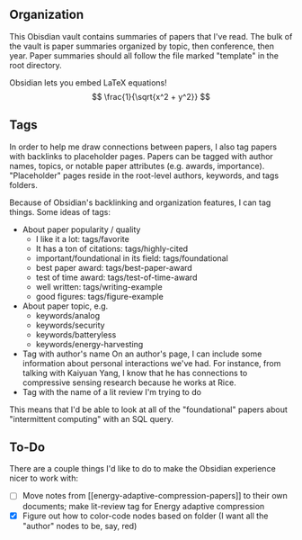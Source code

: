## Organization
This Obisdian vault contains summaries of papers that I've read. The bulk of the vault is paper summaries organized by topic, then conference, then year. Paper summaries should all follow the file marked "template" in the root directory.

Obsidian lets you embed LaTeX equations!
$$ \frac{1}{\sqrt{x^2 + y^2}} $$

## Tags
In order to help me draw connections between papers, I also tag papers with backlinks to placeholder pages. Papers can be tagged with author names, topics, or notable paper attributes (e.g. awards, importance). "Placeholder" pages reside in the root-level authors, keywords, and tags folders.

Because of Obsidian's backlinking and organization features, I can tag things. Some ideas of tags:
 - About paper popularity / quality
	 - I like it a lot: tags/favorite
	 - It has a ton of citations: tags/highly-cited
	 - important/foundational in its field: tags/foundational
	 - best paper award: tags/best-paper-award
	 - test of time award: tags/test-of-time-award
	 - well written: tags/writing-example
	 - good figures: tags/figure-example
 - About paper topic, e.g.
	 - keywords/analog
	 - keywords/security
	 - keywords/batteryless
	 - keywords/energy-harvesting
 - Tag with author's name
On an author's page, I can include some information about personal interactions we've had. For instance, from talking with Kaiyuan Yang, I know that he has connections to compressive sensing research because he works at Rice.
 - Tag with the name of a lit review I'm trying to do
 
This means that I'd be able to look at all of the "foundational" papers about "intermittent computing" with an SQL query.

## To-Do
There are a couple things I'd like to do to make the Obsidian experience nicer to work with:
 - [ ] Move notes from [[energy-adaptive-compression-papers]] to their own documents; make lit-review tag for Energy adaptive compression
 - [x] Figure out how to color-code nodes based on folder (I want all the "author" nodes to be, say, red)